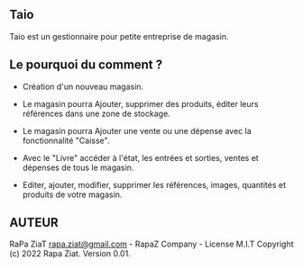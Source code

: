 ## Taio

Taio est un gestionnaire pour petite entreprise de magasin.

## Le pourquoi du comment ?
- Création d'un nouveau magasin.

- Le magasin pourra Ajouter, supprimer des produits, éditer leurs références dans une zone de stockage.

- Le magasin pourra Ajouter une vente ou une dépense avec la fonctionnalité "Caisse".

- Avec le "Livre" accéder à l'état, les entrées et sorties, ventes et dépenses de tous le magasin. 

- Editer, ajouter, modifier, supprimer les références, images, quantités et produits de votre magasin.

## AUTEUR

RaPa ZiaT rapa.ziat@gmail.com - RapaZ Company - License M.I.T Copyright (c) 2022 Rapa Ziat. Version 0.01.
  

